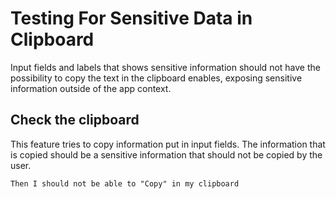 # Testing For Sensitive Data in Clipboard

Input fields and labels that shows sensitive information should not have the possibility to copy the text in the clipboard enables, exposing sensitive information outside of the app context.


## Check the clipboard

This feature tries to copy information put in input fields. The information that is copied should be a sensitive information that should not be copied by the user. 

	Then I should not be able to "Copy" in my clipboard


